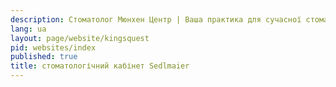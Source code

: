 ```yaml
---
description: Стоматолог Мюнхен Центр | Ваша практика для сучасної стоматології
lang: ua
layout: page/website/kingsquest
pid: websites/index
published: true
title: стоматологічний кабінет Sedlmaier
---
```

